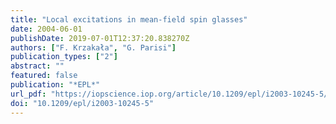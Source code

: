 ```yaml
---
title: "Local excitations in mean-field spin glasses"
date: 2004-06-01
publishDate: 2019-07-01T12:37:20.838270Z
authors: ["F. Krzakała", "G. Parisi"]
publication_types: ["2"]
abstract: ""
featured: false
publication: "*EPL*"
url_pdf: "https://iopscience.iop.org/article/10.1209/epl/i2003-10245-5/meta"
doi: "10.1209/epl/i2003-10245-5"
---
```


